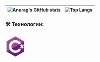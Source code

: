 

| ![Anurag's GitHub stats](https://github-readme-stats.vercel.app/api?username=byBenPuls) |  ![Top Langs](https://github-readme-stats.vercel.app/api/top-langs/?username=byBenPuls&layout=compact)    |
| :-----: | :---: |


###

<h3 align="left">🛠 Технологии:</h3>

###

<img src="logos/csharp_64x64.png" alt="csharp">

###